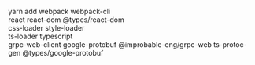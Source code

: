 

yarn add webpack webpack-cli\
    react react-dom @types/react-dom\
    css-loader style-loader\
    ts-loader typescript\
    grpc-web-client google-protobuf @improbable-eng/grpc-web ts-protoc-gen @types/google-protobuf

